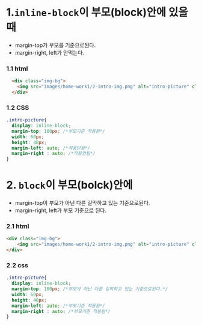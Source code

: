 # 1.`inline-block`이 부모(block)안에 있을때
- margin-top가 부모를 기준으로된다.
- margin-right, left가 안먹는다.  

### 1.1 html
```html
  <div class="img-bg">
    <img src="images/home-work1/2-intro-img.png" alt="intro-picture" class="intro-picture">
  </div>
  ```
  
### 1.2 CSS
```css
.intro-picture{
  display: inline-block;
  margin-top: 100px; /*부모기준 적용됨*/
  width: 60px;
  height: 48px;
  margin-left: auto; /*적용안됨*/
  margin-right : auto; /*적용안됨*/
}
```
  
  
# 2. `block`이 부모(bolck)안에 
- margin-top이 부모가 아닌 다른 길막하고 있는 기준으로된다.
- margin-right, left가 부모 기준으로 된다.  

### 2.1 html
```html
<div class="img-bg">
    <img src="images/home-work1/2-intro-img.png" alt="intro-picture" class="intro-picture">
</div>
```

### 2.2 css
```css
.intro-picture{
  display: inline-block;
  margin-top: 100px; /*부모가 아닌 다른 길막하고 있는 기준으로된다.*/
  width: 60px;
  height: 48px;
  margin-left: auto; /*부모기준 적용됨*/
  margin-right : auto; /*부모기준 적용됨*/
}
```
